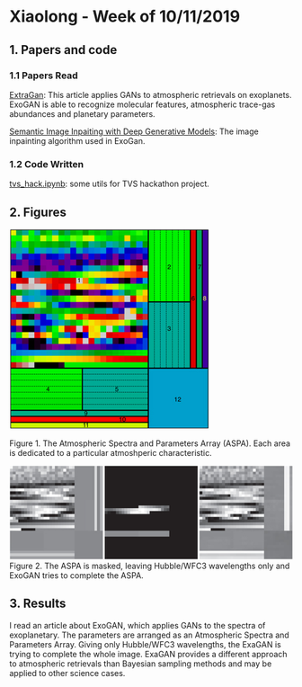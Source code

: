 # Xiaolong - Week of  10/11/2019

## 1. Papers and code

### 1.1 Papers Read

[ExtraGan](https://iopscience.iop.org/article/10.3847/1538-3881/aae77c): This article applies GANs to atmospheric retrievals on exoplanets. ExoGAN is able to recognize molecular features, atmospheric trace-gas abundances and planetary parameters.

[Semantic Image Inpaiting with Deep Generative Models](https://arxiv.org/abs/1607.07539): The image inpainting algorithm used in ExoGan.

### 1.2 Code Written

[tvs_hack.ipynb](hackathon/tvs_hack.ipynb): some utils for TVS hackathon project. 

## 2. Figures

 ![aspa](imgs/1011_array.jpg)

Figure 1. The Atmospheric Spectra and Parameters Array (ASPA). Each area is dedicated to a particular atmoshperic characteristic. 

![exogan](imgs/1011_exogan.jpg)
Figure 2. The  ASPA is masked,  leaving Hubble/WFC3 wavelengths only and ExoGAN tries to complete the ASPA. 

## 3. Results

I read an article about ExoGAN, which applies GANs to the spectra of exoplanetary. The parameters are arranged as an Atmospheric Spectra and Parameters Array. Giving only Hubble/WFC3 wavelengths,  the ExaGAN is trying to complete the whole image. ExaGAN provides a different approach to atmospheric retrievals than Bayesian sampling methods and may be applied to other science cases. 